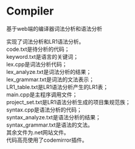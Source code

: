 Compiler
========

基于web端的编译器词法分析和语法分析


实现了词法分析和LR1语法分析。<br/>
code.txt是待分析的代码；<br />
keyword.txt是语言的关键词；<br />
lex.cpp是词法分析代码；<br />
lex_analyze.txt是词法分析的结果；<br />
lex_grammar.txt是词法的文法表示；<br />
LR1_table.txt是LR1语法分析产生的LR1表；<br />
main.cpp是主程序调用文件；<br />
project_set.txt是LR1语法分析生成的项目集规范族；<br />
syntax.cpp是语法分析的代码；<br />
syntax_analyze.txt是语法分析的结果；<br />
syntax_grammar.txt是语法的文法。<br />
其余文件为.net网站文件。<br />
代码高亮使用了codemirror插件。<br />

